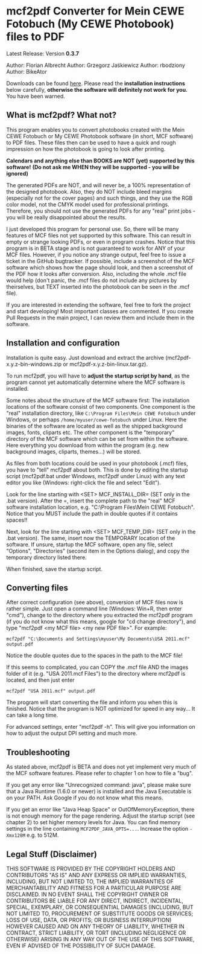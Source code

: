 # mcf2pdf Converter for Mein CEWE Fotobuch (My CEWE Photobook) files to PDF

Latest Release: Version **0.3.7**

Author: Florian Albrecht
Author: Grzegorz Jaśkiewicz
Author: rbodziony
Author: BikeAtor

Downloads can be found [here](https://github.com/albrechtf/mcf2pdf/releases). Please read the **installation instructions** below carefully, **otherwise the software will definitely not work for you.** You have been warned.

## What is mcf2pdf? What not?

This program enables you to convert photobooks created with the Mein CEWE
Fotobuch or My CEWE Photobook software (in short, MCF software) to PDF files.
These files then can be used to have a quick and rough impression on how the 
photobook is going to look after printing.

**Calendars and anything else than BOOKS are NOT (yet) supported by this software!**
**(Do not ask me WHEN they will be supported - you will be ignored)**

The generated PDFs are NOT, and will never be, a 100% representation of the
designed photobook. Also, they do NOT include bleed margins (especially not for 
the cover pages) and such things, and they use the RGB color model, not the CMYK 
model used for professional printings. Therefore, you should not use the 
generated PDFs for any "real" print jobs - you will be really disappointed about 
the results.

I just developed this program for personal use. So, there will be many features 
of MCF files not yet supported by this software. This can result in empty or 
strange looking PDFs, or even in program crashes. Notice that this program is 
in BETA stage and is not guaranteed to work for ANY of your MCF files. However, 
if you notice any strange output, feel free to issue a ticket in the GitHub 
bugtracker. If possible, include a screenshot of the MCF software which shows how 
the page should look, and then a screenshot of the PDF how it looks after 
conversion. Also, including the whole .mcf file would help (don't panic, the .mcf 
files do not include any pictures by theirselves, but TEXT inserted into the 
photobook can be seen in the .mcf file).

If you are interested in extending the software, feel free to fork the project 
and start developing! Most important classes are commented. If you create Pull
Requests in the main project, I can review them and include them in the software.

## Installation and configuration

Installation is quite easy. Just download and extract the archive 
(mcf2pdf-x.y.z-bin-windows.zip or mcf2pdf-x.y.z-bin-linux.tar.gz).

To run mcf2pdf, you will have to **adjust the startup script by hand**, as the 
program cannot yet automatically determine where the MCF software is installed.

Some notes about the structure of the MCF software first: The installation 
locations of the software consist of two components. One component is the 
"real" installation directory, like `C:\Program Files\Mein CEWE Fotobuch` under 
Windows, or perhaps `/home/myuser/cewe-fotobuch` under Linux. Here the binaries
of the software are located as well as the shipped background images, fonts,
cliparts etc. 
The other component is the "temporary" directory of the MCF software which can
be set from within the software. Here everything you download from within the
program (e.g. new background images, cliparts, themes...) will be stored.

As files from both locations could be used in your photobook (.mcf) files, you
have to "tell" mcf2pdf about both. This is done by editing the startup script
(mcf2pdf.bat under Windows, mcf2pdf under Linux) with any text editor you like
(Windows: right-click the file and select "Edit"). 

Look for the line starting with &lt;SET> MCF_INSTALL_DIR= (SET only in the .bat 
version). After the =, insert the complete path to the "real" MCF software
installation location, e.g. "C:\Program Files\Mein CEWE Fotobuch". Notice that
you MUST include the path in double quotes if it contains spaces!!

Next, look for the line starting with &lt;SET> MCF_TEMP_DIR= (SET only in the 
.bat version). The same, insert now the TEMPORARY location of the software. If 
unsure, startup the MCF software, open any file, select "Options", "Directories"
(second item in the Options dialog), and copy the temporary directory listed 
there.
  
When finished, save the startup script.

## Converting files

After correct configuration (see above), conversion of MCF files now is rather
simple. Just open a command line (Windows: Win+R, then enter "cmd"), change to
the directory where you extracted the mcf2pdf program (if you do not know what
this means, google for "cd change directory"), and type "mcf2pdf &lt;my MCF file>
&lt;my new PDF file>". For example:

    mcf2pdf "C:\Documents and Settings\myuser\My Documents\USA 2011.mcf" output.pdf

Notice the double quotes due to the spaces in the path to the MCF file!

If this seems to complicated, you can COPY the .mcf file AND the images folder
of it (e.g. "USA 2011.mcf Files") to the directory where mcf2pdf is located, 
and then just enter

    mcf2pdf "USA 2011.mcf" output.pdf

The program will start converting the file and inform you when this is finished.
Notice that the program is NOT optimized for speed in any way... It can take 
a long time.

For advanced settings, enter "mcf2pdf -h". This will give you information on
how to adjust the output DPI setting and much more. 

## Troubleshooting

As stated above, mcf2pdf is BETA and does not yet implement very much of the
MCF software features. Please refer to chapter 1 on how to file a "bug".

If you get any error like "Unrecognized command: java", please make sure that
a Java Runtime (1.6.0 or newer) is installed and the Java Executable is on your
PATH. Ask Google if you do not know what this means.

If you get an error like "Java Heap Space" or OutOfMemoryException, 
there is not enough memory for the page rendering. Adjust the startup 
script (see chapter 2) to set higher memory  levels for Java. You can find memory 
settings in the line containing `MCF2PDF_JAVA_OPTS=...`. 
Increase the option `-Xmx128M` e.g. to 512M.

## Legal Stuff (Disclaimer)

THIS SOFTWARE IS PROVIDED BY THE COPYRIGHT HOLDERS AND CONTRIBUTORS "AS IS" AND 
ANY EXPRESS OR IMPLIED WARRANTIES, INCLUDING, BUT NOT LIMITED TO, THE IMPLIED 
WARRANTIES OF MERCHANTABILITY AND FITNESS FOR A PARTICULAR PURPOSE ARE 
DISCLAIMED. IN NO EVENT SHALL THE COPYRIGHT OWNER OR CONTRIBUTORS BE LIABLE FOR 
ANY DIRECT, INDIRECT, INCIDENTAL, SPECIAL, EXEMPLARY, OR CONSEQUENTIAL DAMAGES 
(INCLUDING, BUT NOT LIMITED TO, PROCUREMENT OF SUBSTITUTE GOODS OR SERVICES; 
LOSS OF USE, DATA, OR PROFITS; OR BUSINESS INTERRUPTION) HOWEVER CAUSED AND ON 
ANY THEORY OF LIABILITY, WHETHER IN CONTRACT, STRICT LIABILITY, OR TORT 
(INCLUDING NEGLIGENCE OR OTHERWISE) ARISING IN ANY WAY OUT OF THE USE OF THIS 
SOFTWARE, EVEN IF ADVISED OF THE POSSIBILITY OF SUCH DAMAGE.
